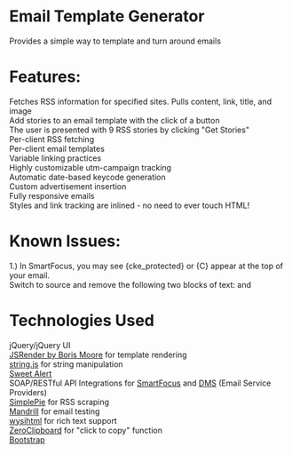 # Email Template Generator
Provides a simple way to template and turn around emails

# Features:
Fetches RSS information for specified sites. Pulls content, link, title, and image  
Add stories to an email template with the click of a button  
The user is presented with 9 RSS stories by clicking "Get Stories"  
Per-client RSS fetching  
Per-client email templates  
Variable linking practices  
Highly customizable utm-campaign tracking  
Automatic date-based keycode generation  
Custom advertisement insertion  
Fully responsive emails  
Styles and link tracking are inlined - no need to ever touch HTML!  

# Known Issues:
1.) In SmartFocus, you may see {cke_protected} or {C} appear at the top of your email.   
Switch to source and remove the following two blocks of text: <!-- SUBJECT LINE: --> and <!-- KEYCODE: -->  




# Technologies Used  
jQuery/jQuery UI  
[JSRender by Boris Moore](https://github.com/borismoore/jsrender)  for template rendering  
[string.js](http://stringjs.com/#methods/times-n)  for string manipulation  
[Sweet Alert](http://t4t5.github.io/sweetalert/)  
SOAP/RESTful API Integrations for [SmartFocus](http://www.smartfocus.com/) and [DMS](http://dmsgs.com/) (Email Service Providers)  
[SimplePie](http://simplepie.org/)  for RSS scraping  
[Mandrill](https://mandrillapp.com/) for email testing    
[wysihtml](https://github.com/Voog/wysihtml) for rich text support  
[ZeroClipboard](https://github.com/zeroclipboard/zeroclipboard) for "click to copy" function  
[Bootstrap](http://getbootstrap.com/)
